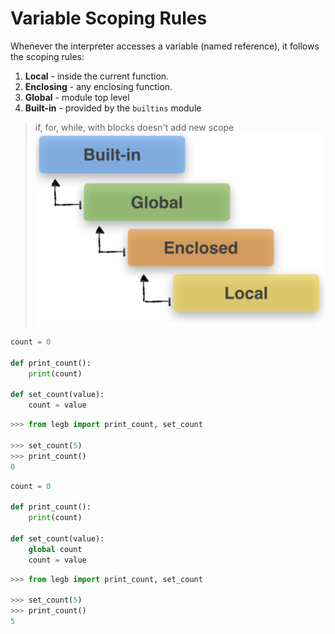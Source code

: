 # Variable Scoping Rules
Whenever the interpreter accesses a variable (named reference), it follows the scoping rules:

 1. **Local** - inside the current function.
 2. **Enclosing** - any enclosing function.
 3. **Global** - module top level
 4. **Built-in** - provided by the `builtins` module

> if, for, while, with blocks doesn't add new scope
![](/images/p15-1.png)
```python
count = 0

def print_count():
    print(count)

def set_count(value):
    count = value
``` 
```python
>>> from legb import print_count, set_count

>>> set_count(5)
>>> print_count()
0
```
```python
count = 0

def print_count():
    print(count)

def set_count(value):
	global count
    count = value
``` 
```python
>>> from legb import print_count, set_count

>>> set_count(5)
>>> print_count()
5
```
<!--stackedit_data:
eyJoaXN0b3J5IjpbLTEzMjY3NzEyODIsMjEyMTczMDI1N119
-->
